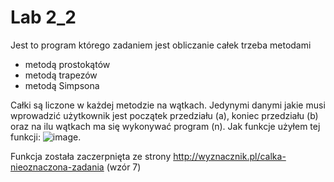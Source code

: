 # Lab 2_2

Jest to program którego zadaniem jest obliczanie całek trzeba metodami
- metodą prostokątów
- metodą trapezów
- metodą Simpsona

Całki są liczone w każdej metodzie na wątkach. Jedynymi danymi jakie musi wprowadzić
użytkownik jest początek przedziału (a), koniec przedziału (b) oraz na ilu wątkach 
ma się wykonywać program (n). Jak funkcje użyłem tej funkcji: 
![image](https://user-images.githubusercontent.com/80325475/140799284-e754d94d-5db2-4796-a604-805fa2c5f951.png). 

Funkcja została zaczerpnięta ze strony http://wyznacznik.pl/calka-nieoznaczona-zadania (wzór 7)
